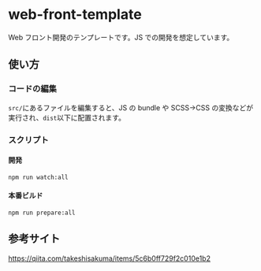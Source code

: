 # web-front-template

Web フロント開発のテンプレートです。JS での開発を想定しています。

## 使い方

### コードの編集

`src/`にあるファイルを編集すると、JS の bundle や SCSS→CSS の変換などが実行され、`dist`以下に配置されます。

### スクリプト

#### 開発

`npm run watch:all`

#### 本番ビルド

`npm run prepare:all`

## 参考サイト

https://qiita.com/takeshisakuma/items/5c6b0ff729f2c010e1b2
